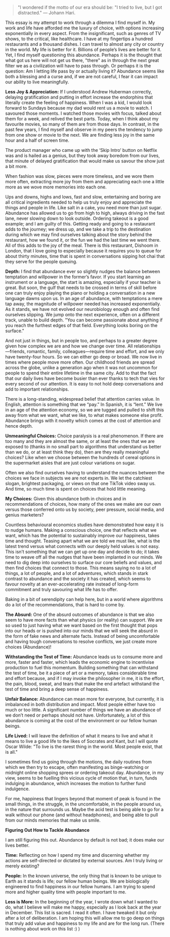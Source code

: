 > "I wondered if the motto of our era should be: "I tried to live, but I got distracted." — Johann Hari.

This essay is my attempt to work through a dilemma I find myself in. My work and life have afforded me the luxury of choice, with options increasing exponentially in every aspect. From the insignificant, such as genres of TV shows, to the critical, like healthcare. I have at my fingertips a hundred restaurants and a thousand dishes. I can travel to almost any city or country in the world. My life is better for it. Billions of people’s lives are better for it. Yet, I find myself questioning this abundance. Perhaps it is the thought that what got us here will not get us there, "there" as in through the next great filter we as a civilization will have to pass through. Or perhaps it is the question: Am I letting life pass by or actually living it? Abundance seems like both a blessing and a curse and, if we are not careful, I fear it can impact our ability to live meaningfully.

**Less Joy & Appreciation:** If I understood Andrew Huberman correctly, delaying gratification and putting in effort increase the endorphins that literally create the feeling of happiness. When I was a kid, I would look forward to Sundays because my dad would rent us a movie to watch. I savoured those moments. I watched those movies with focus, talked about them for a week, and relived the best parts. Today, when I think about my favourite movies, so many of them are from those days. In contrast, in the past few years, I find myself and observe in my peers the tendency to jump from one show or movie to the next. We are finding less joy in the same hour and a half of screen time.

The product manager who came up with the ‘Skip Intro’ button on Netflix was and is hailed as a genius, but they took away boredom from our lives, that minute of delayed gratification that would make us savour the show just a bit more.

When fashion was slow, pieces were more timeless, and we wore them more often, extracting more joy from them and appreciating each one a little more as we wove more memories into each one.

Ups and downs, highs and lows, fast and slow, entertaining and boring are all critical ingredients needed to help us truly enjoy and appreciate the things and people in life. Like salt in a cake, you need more than just sugar. Abundance has allowed us to go from high to high, always driving in the fast lane, never slowing down to look outside. Ordering takeout is a good example; and I am guilty of this. Getting ready and going to a restaurant adds to the journey; we dress up, and we take a trip to the destination during which we may find ourselves talking about the story behind the restaurant, how we found it, or the fun we had the last time we went there. All of this adds to the joy of the meal. There is this restaurant, Dishoom in London, that I love going to especially because it requires you to queue for about thirty minutes, time that is spent in conversations sipping hot chai that they serve for the people queuing.

**Depth:** I find that abundance ever so slightly nudges the balance between temptation and willpower in the former’s favor. If you start learning an instrument or a language, the start is amazing, especially if your teacher is great. But soon, the gulf that needs to be crossed in terms of skill before one can truly enjoy playing the piano or holding a conversation in a new language dawns upon us. In an age of abundance, with temptations a mere tap away, the magnitude of willpower needed has increased exponentially. As it stands, we have not evolved our neurobiology enough and often find ourselves slipping. We jump onto the next experience, often on a different track, unable to build depth. "You can become passionate about anything if you reach the furthest edges of that field. Everything looks boring on the surface."

And not just in things, but in people too, and perhaps to a greater degree given how complex we are and how we change over time. All relationships—friends, romantic, family, colleagues—require time and effort, and we only have twenty-four hours. So we can either go deep or broad. We now live in times where people move more often. Our childhood friends are spread across the globe, unlike a generation ago when it was not uncommon for people to spend their entire lifetime in the same city. Add to that the fact that our daily lives have become busier than ever thanks to tech that vies for every second of our attention. It is easy to not hold deep conversations and add to important relationships.

There is a long-standing, widespread belief that attention carries value. In English, attention is something that we “pay.” In Spanish, it is “lent.” We live in an age of the attention economy, so we are tugged and pulled to shift this away from what we want, what we like, to what makes someone else profit. Abundance brings with it novelty which comes at the cost of attention and hence depth.

**Unmeaningful Choices:** Choice paralysis is a real phenomenon. If there are too many and they are almost the same, or at least the ones that we are exposed to (thanks in no small part to algorithms that understand us better than we do, or at least think they do), then are they really meaningful choices? Like when we choose between the hundreds of cereal options in the supermarket aisles that are just colour variations on sugar.

Often we also find ourselves having to understand the nuances between the choices we face in subjects we are not experts in. We let the catchiest slogan, brightest packaging, or views on that one TikTok video sway us. And time, so much time is spent on choices that hold little meaning.

**My Choices:** Given this abundance both in choices and in recommendations of choices, how many of the ones we make are our own versus those conferred onto us by society, peer pressure, social media, and genius marketers?

Countless behavioural economics studies have demonstrated how easy it is to nudge humans. Making a conscious choice, one that reflects what we want, which has the potential to sustainably improve our happiness, takes time and thought. Teasing apart what we are told we must like, what is the latest trend versus what connects with our deeply held values is not easy. This isn’t something that we can get up one day and decide to do; it takes time to weave off all the nudges that have been implanted in our minds. We need to dig deep into ourselves to surface our core beliefs and values, and then find choices that connect to those. This means saying no to a lot of things, a lot of people, and a lot of adventures, which stands in stark contrast to abundance and the society it has created, which seems to favour novelty at an ever-accelerating rate instead of long-form commitment and truly savouring what life has to offer.

Baking in a bit of serendipity can help here, but in a world where algorithms do a lot of the recommendations, that is hard to come by.

**The Absurd:** One of the absurd outcomes of abundance is that we also seem to have more facts than what physics (or reality) can support. We are so used to just having what we want based on the first thought that pops into our heads or is pushed into our minds that we will seek the absurd in the form of fake news and alternate facts. Instead of being uncomfortable and having tough conversations to resolve conflicts, we just create more choices (Abundance)!

**Withstanding the Test of Time:** Abundance leads us to consume more and more, faster and faster, which leads the economic engine to incentivise production to fuel this momentum. Building something that can withstand the test of time, be it a piece of art or a memory, takes considerable time and effort because, and if I may invoke the philosopher in me, it is the effort, the pain, blood, sweat, and tears that make the end artefact withstand the test of time and bring a deep sense of happiness.

**Unfair Balance:** Abundance can mean more for everyone, but currently, it is imbalanced in both distribution and impact. Most people either have too much or too little. A significant number of things we have an abundance of we don’t need or perhaps should not have. Unfortunately, a lot of this abundance is coming at the cost of the environment or our fellow human beings.

**Life Lived:** I will leave the definition of what it means to live and what it means to live a good life to the likes of Socrates and Kant, but I will quote Oscar Wilde: "To live is the rarest thing in the world. Most people exist, that is all."

I sometimes find us going through the motions, the daily routines from which we then try to escape, often manifesting as binge-watching or midnight online shopping sprees or ordering takeout day. Abundance, in my view, seems to be fuelling this vicious cycle of motion that, in turn, funds indulging in abundance, which increases the motion to further fund indulgence.

For me, happiness that lingers beyond that moment of peak is found in the small things, in the struggle, in the uncomfortable, in the people around us, in the nature that surrounds us. Maybe the acid test is being able to go for a walk without our phone (and without headphones), and being able to pull from our minds memories that make us smile.


**Figuring Out How to Tackle Abundance**

I am still figuring this out. Abundance by default is not bad; it does make our lives better.

**Time:** Reflecting on how I spend my time and discerning whether my actions are self-directed or dictated by external sources. Am I truly living or merely existing?

**People:** In the known universe, the only thing that is known to be unique to Earth as it stands is life; our fellow human beings. We are biologically engineered to find happiness in our fellow humans. I am trying to spend more and higher quality time with people important to me.

**Less is More:** In the beginning of the year, I wrote down what I wanted to do, what I believe will make me happy, especially as I look back at the year in December. This list is sacred. I read it often. I have tweaked it but only after a lot of deliberation. I am hoping this will allow me to go deep on things that truly add value and happiness to my life and are for the long run. (There is nothing about work on this list :) )